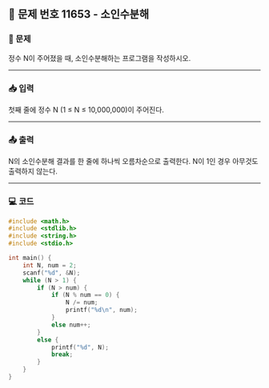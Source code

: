 ## 📝 문제 번호 11653 - 소인수분해  

### 📌 문제
정수 N이 주어졌을 때, 소인수분해하는 프로그램을 작성하시오.

---

### 📥 입력
첫째 줄에 정수 N (1 ≤ N ≤ 10,000,000)이 주어진다.

---

### 📤 출력
N의 소인수분해 결과를 한 줄에 하나씩 오름차순으로 출력한다. N이 1인 경우 아무것도 출력하지 않는다.

---

### 💻 코드
```c
#include <math.h>
#include <stdlib.h>
#include <string.h>
#include <stdio.h>

int main() {
	int N, num = 2;
	scanf("%d", &N);
	while (N > 1) {
		if (N > num) {
			if (N % num == 0) {
				N /= num;
				printf("%d\n", num);
			}
			else num++;
		}
		else {
			printf("%d", N);
			break;
		}
	}
}
```
